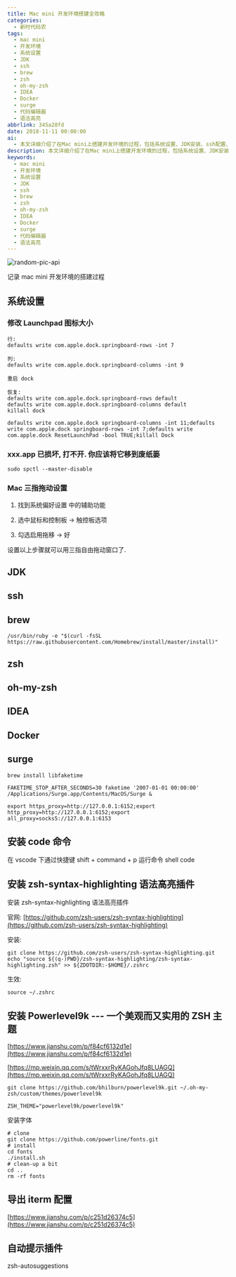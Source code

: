 ```yaml
---
title: Mac mini 开发环境搭建全攻略
categories:
  - 新时代码农
tags:
  - mac mini
  - 开发环境
  - 系统设置
  - JDK
  - ssh
  - brew
  - zsh
  - oh-my-zsh
  - IDEA
  - Docker
  - surge
  - 代码编辑器
  - 语法高亮
abbrlink: 345a28fd
date: 2018-11-11 00:00:00
ai:
  - 本文详细介绍了在Mac mini上搭建开发环境的过程，包括系统设置、JDK安装、ssh配置、brew使用、zsh和oh-my-zsh的设置、IDEA、Docker、surge的安装、code命令的添加、语法高亮插件的安装和使用Powerlevel9k主题等内容。
description: 本文详细介绍了在Mac mini上搭建开发环境的过程，包括系统设置、JDK安装、ssh配置、brew使用、zsh和oh-my-zsh的设置、IDEA、Docker、surge的安装、code命令的添加、语法高亮插件的安装和使用Powerlevel9k主题等内容。
keywords:
  - mac mini
  - 开发环境
  - 系统设置
  - JDK
  - ssh
  - brew
  - zsh
  - oh-my-zsh
  - IDEA
  - Docker
  - surge
  - 代码编辑器
  - 语法高亮
---
```


<!-- markdownlint-disable-next-line MD033 -->
<meta name="referrer" content="no-referrer"/>

![random-pic-api](https://cover.dong4j.ink:1024)

记录 mac mini 开发环境的搭建过程

<!-- more -->

## 系统设置

### 修改 Launchpad 图标大小

```
行:
defaults write com.apple.dock.springboard-rows -int 7

列:
defaults write com.apple.dock.springboard-columns -int 9

重启 dock

恢复:
defaults write com.apple.dock.springboard-rows default
defaults write com.apple.dock.springboard-columns default
killall dock

defaults write com.apple.dock springboard-columns -int 11;defaults write com.apple.dock springboard-rows -int 7;defaults write com.apple.dock ResetLaunchPad -bool TRUE;killall Dock
```

### xxx.app 已损坏, 打不开. 你应该将它移到废纸篓

```
sudo spctl --master-disable
```

### Mac 三指拖动设置

1. 找到系统偏好设置 中的辅助功能

2. 选中鼠标和控制板 -> 触控板选项

3. 勾选启用拖移 -> 好

设置以上步骤就可以用三指自由拖动窗口了.

## JDK

## ssh

## brew

```
/usr/bin/ruby -e "$(curl -fsSL https://raw.githubusercontent.com/Homebrew/install/master/install)"
```

## zsh

## oh-my-zsh

## IDEA

## Docker

## surge

```
brew install libfaketime
```

```
FAKETIME_STOP_AFTER_SECONDS=30 faketime '2007-01-01 00:00:00' /Applications/Surge.app/Contents/MacOS/Surge &

export https_proxy=http://127.0.0.1:6152;export http_proxy=http://127.0.0.1:6152;export all_proxy=socks5://127.0.0.1:6153
```

## 安装 code 命令

在 vscode 下通过快捷键 shift + command + p 运行命令 shell code

## 安装 zsh-syntax-highlighting 语法高亮插件

安装 zsh-syntax-highlighting 语法高亮插件

官网: [https://github.com/zsh-users/zsh-syntax-highlighting](https://github.com/zsh-users/zsh-syntax-highlighting)

安装:

```
git clone https://github.com/zsh-users/zsh-syntax-highlighting.git
echo "source ${(q-)PWD}/zsh-syntax-highlighting/zsh-syntax-highlighting.zsh" >> ${ZDOTDIR:-$HOME}/.zshrc
```

生效:

```
source ~/.zshrc
```

## 安装 Powerlevel9k --- 一个美观而又实用的 ZSH 主题

[https://www.jianshu.com/p/f84cf6132d1e](https://www.jianshu.com/p/f84cf6132d1e)

[https://mp.weixin.qq.com/s/tWrxxrRyKAGohJfq8LUAGQ](https://mp.weixin.qq.com/s/tWrxxrRyKAGohJfq8LUAGQ)

```
git clone https://github.com/bhilburn/powerlevel9k.git ~/.oh-my-zsh/custom/themes/powerlevel9k
```

```
ZSH_THEME="powerlevel9k/powerlevel9k"
```

安装字体

```
# clone
git clone https://github.com/powerline/fonts.git
# install
cd fonts
./install.sh
# clean-up a bit
cd ..
rm -rf fonts
```

## 导出 iterm 配置

[https://www.jianshu.com/p/c251d26374c5](https://www.jianshu.com/p/c251d26374c5)

## 自动提示插件

zsh-autosuggestions
